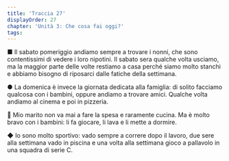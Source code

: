 ```yaml
---
title: 'Traccia 27'
displayOrder: 27
chapter: 'Unità 3: Che cosa fai oggi?'
tags:
---
```


■ Il sabato pomeriggio andiamo sempre a trovare i nonni, che sono contentissimi di vedere i loro nipotini. Il sabato sera qualche volta usciamo, ma la maggior parte delle volte restiamo a casa perché siamo molto stanchi e abbiamo bisogno di riposarci dalle fatiche della settimana.

● La domenica è invece la giornata dedicata alla famiglia: di solito facciamo qualcosa con i bambini, oppure andiamo a trovare amici. Qualche volta andiamo al cinema e poi in pizzeria.

 Mio marito non va mai a fare la spesa e raramente cucina. Ma è molto bravo con i bambini: li fa giocare, li lava e li mette a dormire.

◆ Io sono molto sportivo: vado sempre a correre dopo il lavoro, due sere alla settimana vado in piscina e una volta alla settimana gioco a pallavolo in una squadra di serie C.
